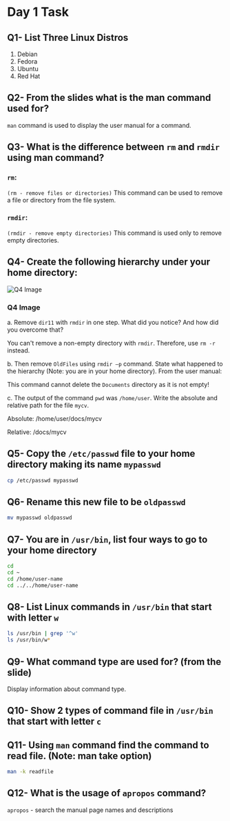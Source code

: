 # Day 1 Task

## Q1- List Three Linux Distros
1. Debian 
2. Fedora 
3. Ubuntu 
4. Red Hat

## Q2- From the slides what is the man command used for?
`man` command is used to display the user manual for a command.

## Q3- What is the difference between `rm` and `rmdir` using man command?
### `rm`:
`(rm - remove files or directories)` This command can be used to remove a file or directory from the file system.

### `rmdir`:
`(rmdir - remove empty directories)` This command is used only to remove empty directories.

## Q4- Create the following hierarchy under your home directory:
![Q4 Image](home/heba/Downloads/Q4.png)

### Q4 Image
a. Remove `dir11` with `rmdir` in one step. What did you notice? And how did you overcome that?

You can't remove a non-empty directory with `rmdir`. Therefore, use `rm -r` instead.

b. Then remove `OldFiles` using `rmdir –p` command. State what happened to the hierarchy (Note: you are in your home directory).
From the user manual:

This command cannot delete the `Documents` directory as it is not empty!

c. The output of the command `pwd` was `/home/user`. Write the absolute and relative path for the file `mycv`.

Absolute: /home/user/docs/mycv

Relative: /docs/mycv

## Q5- Copy the `/etc/passwd` file to your home directory making its name `mypasswd`
```bash
cp /etc/passwd mypasswd
```

## Q6- Rename this new file to be `oldpasswd`
```bash
mv mypasswd oldpasswd
```

## Q7- You are in `/usr/bin`, list four ways to go to your home directory
```bash
cd 
cd ~
cd /home/user-name
cd ../../home/user-name
```

## Q8- List Linux commands in `/usr/bin` that start with letter `w`
```bash
ls /usr/bin | grep '^w'
ls /usr/bin/w*
```

## Q9- What command type are used for? (from the slide)
Display information about command type.

## Q10- Show 2 types of command file in `/usr/bin` that start with letter `c`

## Q11- Using `man` command find the command to read file. (Note: man take option)
```bash
man -k readfile
```

## Q12- What is the usage of `apropos` command?
`apropos` - search the manual page names and descriptions
